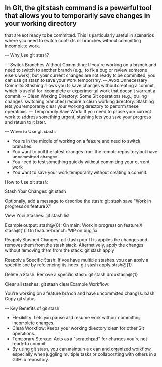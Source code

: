 ## In Git, the git stash command is a powerful tool that allows you to temporarily save changes in your working directory
that are not ready to be committed. This is particularly useful in scenarios where you need to switch contexts or 
branches without committing incomplete work. 

-- Why Use git stash?

-- Switch Branches Without Committing:
If you're working on a branch and need to switch to another branch (e.g., to fix a bug or review someone else's work), 
but your current changes are not ready to be committed, you can use git stash to save your work temporarily.
-- Avoid Unnecessary Commits:
Stashing allows you to save changes without creating a commit, which is useful for incomplete or experimental work that 
doesn’t warrant a commit.
-- Clean Working Directory:
Some Git operations (e.g., pulling changes, switching branches) require a clean working directory. Stashing lets you 
temporarily clear your working directory to perform these operations.
-- Temporarily Save Work:
If you need to pause your current work to address something urgent, stashing lets you save your progress and 
return to it later.

-- When to Use git stash:

- You’re in the middle of working on a feature and need to switch branches.
- You want to pull the latest changes from the remote repository but have uncommitted changes.
- You need to test something quickly without committing your current work.
- You want to save your work temporarily without creating a commit.

How to Use git stash:

Stash Your Changes:
git stash

Optionally, add a message to describe the stash:
git stash save "Work in progress on feature X"

View Your Stashes:
git stash list

Example output:
stash@{0}: On main: Work in progress on feature X
stash@{1}: On feature-branch: WIP on bug fix

Reapply Stashed Changes:
git stash pop
This applies the changes and removes them from the stash stack.
Alternatively, apply the changes without removing them from the stack:
git stash apply

Reapply a Specific Stash:
If you have multiple stashes, you can apply a specific one by referencing its index:
git stash apply stash@{1}

Delete a Stash:
Remove a specific stash:
git stash drop stash@{1}

Clear all stashes:
git stash clear
Example Workflow:

You’re working on a feature branch and have uncommitted changes:
bash
Copy
git status

-- Key Benefits of git stash:

- Flexibility: Lets you pause and resume work without committing incomplete changes.
- Clean Workflow: Keeps your working directory clean for other Git operations.
- Temporary Storage: Acts as a "scratchpad" for changes you’re not ready to commit.
- By using git stash, you can maintain a clean and organized workflow, especially when juggling multiple tasks or 
 collaborating with others in a GitHub repository.